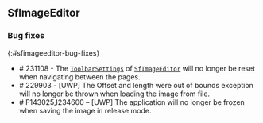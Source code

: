 ## SfImageEditor

### Bug fixes
{:#sfimageeditor-bug-fixes}

* \# 231108 - The [`ToolbarSettings`](https://help.syncfusion.com/xamarin/sfimageeditor/toolbarcustomization) of [`SfImageEditor`](https://help.syncfusion.com/xamarin/sfimageeditor/getting-started) will no longer be reset when navigating between the pages.
* \# 229903 - [UWP] The Offset and length were out of bounds exception will no longer be thrown when loading the image from file.
* \# F143025,I234600 – [UWP] The application will no longer be frozen when saving the image in release mode.

